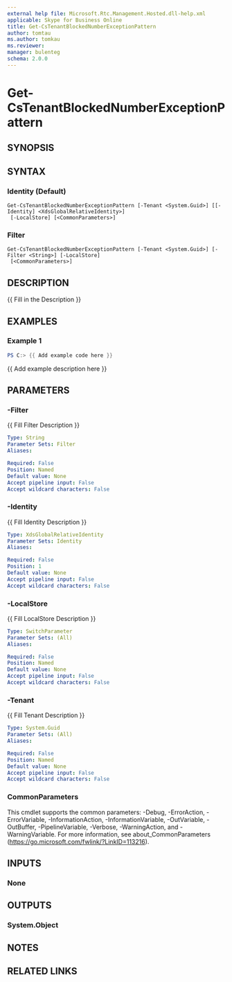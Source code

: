 ```yaml
---
external help file: Microsoft.Rtc.Management.Hosted.dll-help.xml 
applicable: Skype for Business Online 
title: Get-CsTenantBlockedNumberExceptionPattern 
author: tomtau
ms.author: tomkau
ms.reviewer:
manager: bulenteg
schema: 2.0.0
---
```


# Get-CsTenantBlockedNumberExceptionPattern

## SYNOPSIS

## SYNTAX

### Identity (Default)
```
Get-CsTenantBlockedNumberExceptionPattern [-Tenant <System.Guid>] [[-Identity] <XdsGlobalRelativeIdentity>]
 [-LocalStore] [<CommonParameters>]
```

### Filter
```
Get-CsTenantBlockedNumberExceptionPattern [-Tenant <System.Guid>] [-Filter <String>] [-LocalStore]
 [<CommonParameters>]
```

## DESCRIPTION
{{ Fill in the Description }}

## EXAMPLES

### Example 1
```powershell
PS C:> {{ Add example code here }}
```

{{ Add example description here }}

## PARAMETERS

### -Filter
{{ Fill Filter Description }}

```yaml
Type: String
Parameter Sets: Filter
Aliases:

Required: False
Position: Named
Default value: None
Accept pipeline input: False
Accept wildcard characters: False
```

### -Identity
{{ Fill Identity Description }}

```yaml
Type: XdsGlobalRelativeIdentity
Parameter Sets: Identity
Aliases:

Required: False
Position: 1
Default value: None
Accept pipeline input: False
Accept wildcard characters: False
```

### -LocalStore
{{ Fill LocalStore Description }}

```yaml
Type: SwitchParameter
Parameter Sets: (All)
Aliases:

Required: False
Position: Named
Default value: None
Accept pipeline input: False
Accept wildcard characters: False
```

### -Tenant
{{ Fill Tenant Description }}

```yaml
Type: System.Guid
Parameter Sets: (All)
Aliases:

Required: False
Position: Named
Default value: None
Accept pipeline input: False
Accept wildcard characters: False
```

### CommonParameters
This cmdlet supports the common parameters: -Debug, -ErrorAction, -ErrorVariable, -InformationAction, -InformationVariable, -OutVariable, -OutBuffer, -PipelineVariable, -Verbose, -WarningAction, and -WarningVariable. For more information, see about_CommonParameters (https://go.microsoft.com/fwlink/?LinkID=113216).

## INPUTS

### None

## OUTPUTS

### System.Object
## NOTES

## RELATED LINKS
